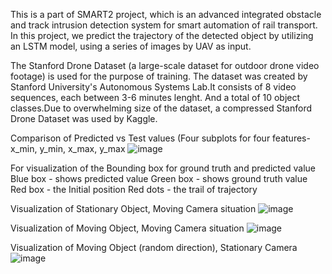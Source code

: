 This is a part of SMART2 project, which is an advanced integrated obstacle and track intrusion detection system for smart automation of rail transport.
In this project, we predict the trajectory of the detected object by utilizing an LSTM model, using a series of images by UAV as input.

The Stanford Drone Dataset (a large-scale dataset for outdoor drone video footage) is used for the purpose of training. The dataset was created by Stanford University's Autonomous Systems Lab.It consists of 8 video sequences, each between 3-6 minutes lenght. And a total of 10 object classes.Due to overwhelming size of the dataset, a compressed Stanford Drone Dataset was used by Kaggle.

Comparison of Predicted vs Test values
(Four subplots for four features- x_min, y_min, x_max, y_max
![image](https://github.com/Shefalidew/Trajectory_prediction/assets/97191521/3310d87f-4acd-4458-b662-f75ab95adad3)

For visualization of the Bounding box for ground truth and predicted value
Blue box - shows predicted value
Green box - shows ground truth value
Red box - the Initial position 
Red dots - the trail of trajectory

Visualization of Stationary Object, Moving Camera situation
![image](https://github.com/Shefalidew/Trajectory_prediction/assets/97191521/cb0a81b3-5f34-4a72-baab-df2022b7a95b)

Visualization of Moving Object, Moving Camera situation
![image](https://github.com/Shefalidew/Trajectory_prediction/assets/97191521/274a7ee4-b9d7-4afd-b836-1f4b00d000c6)

Visualization of Moving Object (random direction), Stationary Camera
![image](https://github.com/Shefalidew/Trajectory_prediction/assets/97191521/0752ac14-cdbc-48fc-ac57-b4eea948d2f8)

